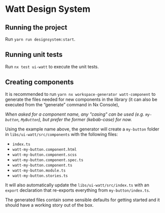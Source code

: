 # Watt Design System

## Running the project

Run `yarn run designsystem:start`.

## Running unit tests

Run `nx test ui-watt` to execute the unit tests.

## Creating components

It is recommended to run `yarn nx workspace-generator watt-component` to generate
the files needed for new components in the library (it can also be executed
from the “generate” command in Nx Console),

_When asked for a component name, any "casing" can be used (e.g. `my-button`, `MyButton`), but prefer the former (kebab-case) for now._

Using the example name above, the generator will create a `my-button` folder in `libs/ui-watt/src/components` with the following files:

- `index.ts`
- `watt-my-button.component.html`
- `watt-my-button.component.scss`
- `watt-my-button.component.spec.ts`
- `watt-my-button.component.ts`
- `watt-my-button.module.ts`
- `watt-my-button.stories.ts`

It will also automatically update the `libs/ui-watt/src/index.ts` with an
`export` declaration that re-exports everything from `my-button/index.ts`.

The generated files contain some sensible defaults for getting started and
it should have a working story out of the box.
